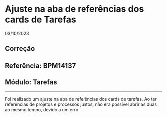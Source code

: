 # Ajuste na aba de referências dos cards de Tarefas
03/10/2023
## Correção
## Referência: BPM14137
## Módulo: Tarefas
***

Foi realizado um ajuste na aba de referências dos cards de tarefas. Ao ter referências de projetos e processos juntos, não era possível abrir as duas ao mesmo tempo, devido a um erro.